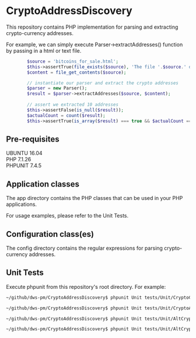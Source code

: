 # CryptoAddressDiscovery
This repository contains PHP implementation for parsing and extracting crypto-currency addresses.

For example, we can simply execute Parser->extractAddresses() function by passing in a html or text file.
```php
        $source = 'bitcoins_for_sale.html';
        $this->assertTrue(file_exists($source), 'The file '.$source.' does not exists!');
        $content = file_get_contents($source);

        // instantiate our parser and extract the crypto addresses
        $parser = new Parser(); 
        $result = $parser->extractAddresses($source, $content);
        
        // assert we extracted 10 addresses
        $this->assertFalse(is_null($result));
        $actualCount = count($result);
        $this->assertTrue(is_array($result) === true && $actualCount === 10);
```

## Pre-requisites
UBUNTU 16.04<br/>
PHP 7.1.26<br/>
PHPUNIT 7.4.5<br/>

## Application classes
The app directory contains the PHP classes that can be used in your PHP applications.

For usage examples, please refer to the Unit Tests.


## Configuration class(es)
The config directory contains the regular expressions for parsing crypto-currency addresses.


## Unit Tests
Execute phpunit from this repository's root directory. For example:

```sh
~/github/dws-pm/CryptoAddressDiscovery$ phpunit Unit tests/Unit/CryptoConfigTest.php

~/github/dws-pm/CryptoAddressDiscovery$ phpunit Unit tests/Unit/CryptoAddressParserTest.php

~/github/dws-pm/CryptoAddressDiscovery$ phpunit Unit tests/Unit/AltCryptoAddressParserTest.php

~/github/dws-pm/CryptoAddressDiscovery$ phpunit Unit tests/Unit/AltCryptoAddressParserNegativeTest.php

```



